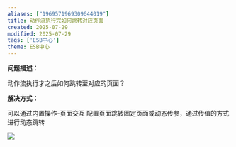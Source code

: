 ```yaml
---
aliases: ["1969571969309644019"]
title: 动作流执行完如何跳转对应页面
created: 2025-07-29
modified: 2025-07-29
tags: ['ESB中心']
theme: ESB中心
---
```


**问题描述：**

动作流执行才之后如何跳转至对应的页面？

**解决方式：**

可以通过内置操作-页面交互 配置页面跳转固定页面或动态传参，通过传值的方式进行动态跳转

![](https://myhelpdoc.oss-cn-heyuan.aliyuncs.com/mdimages/330237e1fb38fdd5aaa4e63a565a026e.jpg)